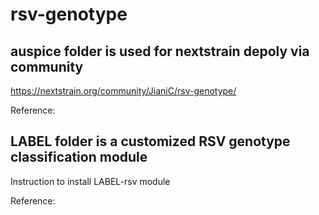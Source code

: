 # rsv-genotype

## auspice folder is used for nextstrain depoly via community
https://nextstrain.org/community/JianiC/rsv-genotype/

Reference:

## LABEL folder is a customized RSV genotype classification module

Instruction to install LABEL-rsv module

Reference:
